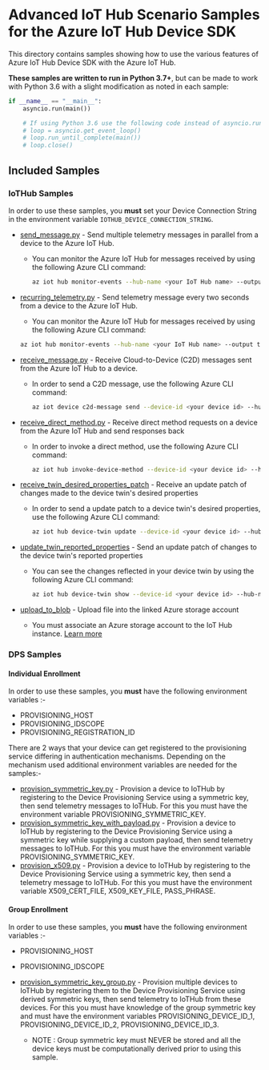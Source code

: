 # Advanced IoT Hub Scenario Samples for the Azure IoT Hub Device SDK

This directory contains samples showing how to use the various features of Azure IoT Hub Device SDK with the Azure IoT Hub.

**These samples are written to run in Python 3.7+**, but can be made to work with Python 3.6 with a slight modification as noted in each sample:

```python
if __name__ == "__main__":
    asyncio.run(main())

    # If using Python 3.6 use the following code instead of asyncio.run(main()):
    # loop = asyncio.get_event_loop()
    # loop.run_until_complete(main())
    # loop.close()
```

## Included Samples

### IoTHub Samples

In order to use these samples, you **must** set your Device Connection String in the environment variable `IOTHUB_DEVICE_CONNECTION_STRING`.

* [send_message.py](send_message.py) - Send multiple telemetry messages in parallel from a device to the Azure IoT Hub.
  * You can monitor the Azure IoT Hub for messages received by using the following Azure CLI command:

    ```bash
    az iot hub monitor-events --hub-name <your IoT Hub name> --output table
    ```
    
 * [recurring_telemetry.py](recurring_telemetry.py) - Send telemetry message every two seconds from a device to the Azure IoT Hub.
   * You can monitor the Azure IoT Hub for messages received by using the following Azure CLI command:

    ```bash
    az iot hub monitor-events --hub-name <your IoT Hub name> --output table
    ```

* [receive_message.py](receive_message.py) - Receive Cloud-to-Device (C2D) messages sent from the Azure IoT Hub to a device.
  * In order to send a C2D message, use the following Azure CLI command:

    ```bash
    az iot device c2d-message send --device-id <your device id> --hub-name <your IoT Hub name> --data <your message here>
    ```

* [receive_direct_method.py](receive_direct_method.py) - Receive direct method requests on a device from the Azure IoT Hub and send responses back
  * In order to invoke a direct method, use the following Azure CLI command:

    ```bash
    az iot hub invoke-device-method --device-id <your device id> --hub-name <your IoT Hub name> --method-name <desired method>
    ```

* [receive_twin_desired_properties_patch](receive_twin_desired_properties_patch.py) - Receive an update patch of changes made to the device twin's desired properties
  * In order to send a update patch to a device twin's desired properties, use the following Azure CLI command:

    ```bash
    az iot hub device-twin update --device-id <your device id> --hub-name <your IoT Hub name> --set properties.desired.<property name>=<value>
    ```

* [update_twin_reported_properties](update_twin_reported_properties.py) - Send an update patch of changes to the device twin's reported properties
  * You can see the changes reflected in your device twin by using the following Azure CLI command:

    ```bash
    az iot hub device-twin show --device-id <your device id> --hub-name <your IoT Hub name>
    ```

* [upload_to_blob](upload_to_blob.py) - Upload file into the linked Azure storage account
  * You must associate an Azure storage account to the IoT Hub instance. [Learn more](https://docs.microsoft.com/en-us/azure/iot-hub/iot-hub-configure-file-upload)

### DPS Samples

#### Individual Enrollment

In order to use these samples, you **must** have the following environment variables :-

* PROVISIONING_HOST
* PROVISIONING_IDSCOPE
* PROVISIONING_REGISTRATION_ID

There are 2 ways that your device can get registered to the provisioning service differing in authentication mechanisms. Depending on the mechanism used additional environment variables are needed for the samples:-

* [provision_symmetric_key.py](provision_symmetric_key.py) - Provision a device to IoTHub by registering to the Device Provisioning Service using a symmetric key, then send telemetry messages to IoTHub. For this you must have the environment variable PROVISIONING_SYMMETRIC_KEY.
* [provision_symmetric_key_with_payload.py](provision_symmetric_key_with_payload.py) - Provision a device to IoTHub by registering to the Device Provisioning Service using a symmetric key while supplying a custom payload, then send telemetry messages to IoTHub. For this you must have the environment variable PROVISIONING_SYMMETRIC_KEY.
* [provision_x509.py](provision_x509.py) - Provision a device to IoTHub by registering to the Device Provisioning Service using a symmetric key, then send a telemetry message to IoTHub. For this you must have the environment variable X509_CERT_FILE, X509_KEY_FILE, PASS_PHRASE.


#### Group Enrollment

In order to use these samples, you **must** have the following environment variables :-

* PROVISIONING_HOST
* PROVISIONING_IDSCOPE

* [provision_symmetric_key_group.py](provision_symmetric_key_group.py) - Provision multiple devices to IoTHub by registering them to the Device Provisioning Service using derived symmetric keys, then send telemetry to IoTHub from these devices. For this you must have knowledge of the group symmetric key and must have the environment variables PROVISIONING_DEVICE_ID_1, PROVISIONING_DEVICE_ID_2, PROVISIONING_DEVICE_ID_3.
  * NOTE : Group symmetric key must NEVER be stored and all the device keys must be computationally derived prior to using this sample.

